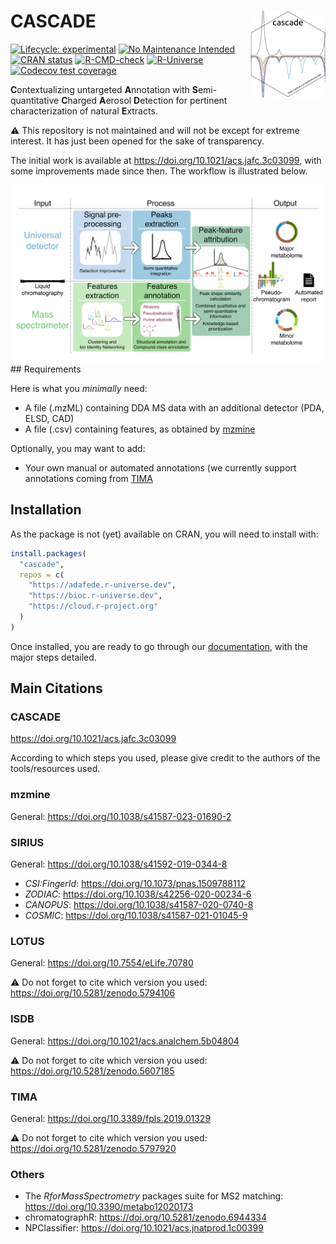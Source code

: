 
<!-- README.md is generated from README.Rmd. Please edit that file -->

# CASCADE <img src='https://raw.githubusercontent.com/adafede/cascade/dev/man/figures/logo.svg' align="right" height="139" />

<!-- badges: start -->

[![Lifecycle:
experimental](https://img.shields.io/badge/lifecycle-experimental-orange.svg)](https://lifecycle.r-lib.org/articles/stages.html#experimental)
[![No Maintenance
Intended](http://unmaintained.tech/badge.svg)](http://unmaintained.tech/)
[![CRAN
status](https://www.r-pkg.org/badges/version/tima)](https://CRAN.R-project.org/package=tima)
[![R-CMD-check](https://github.com/adafede/cascade/actions/workflows/R-CMD-check.yaml/badge.svg)](https://github.com/adafede/cascade/actions/workflows/R-CMD-check.yaml)
[![R-Universe](https://adafede.r-universe.dev/badges/cascade)](https://adafede.r-universe.dev/cascade)
[![Codecov test
coverage](https://codecov.io/gh/adafede/cascade/graph/badge.svg)](https://app.codecov.io/gh/adafede/cascade)
<!-- [![Docker](https://badgen.net/badge/icon/docker?icon=docker&label)](https://hub.docker.com/r/adafede/cascade/) -->
<!-- [![DOI](https://zenodo.org/badge/DOI/10.5281/zenodo.5797920.svg)](https://doi.org/10.5281/zenodo.5797920) -->
<!-- badges: end -->

**C**ontextualizing untargeted **A**nnotation with **S**emi-quantitative
**C**harged **A**erosol **D**etection for pertinent characterization of
natural **E**xtracts.

⚠️ This repository is not maintained and will not be except for extreme
interest. It has just been opened for the sake of transparency.

The initial work is available at
<https://doi.org/10.1021/acs.jafc.3c03099>, with some improvements made
since then. The workflow is illustrated below.

![Workflow](https://raw.githubusercontent.com/adafede/cascade/main/man/figures/cascade-workflow.svg)
\## Requirements

Here is what you *minimally* need:

- A file (.mzML) containing DDA MS data with an additional detector
  (PDA, ELSD, CAD)
- A file (.csv) containing features, as obtained by
  [mzmine](https://mzio.io/)

Optionally, you may want to add:

- Your own manual or automated annotations (we currently support
  annotations coming from
  [TIMA](https://taxonomicallyinformedannotation.github.io/tima)

## Installation

As the package is not (yet) available on CRAN, you will need to install
with:

``` r
install.packages(
  "cascade",
  repos = c(
    "https://adafede.r-universe.dev",
    "https://bioc.r-universe.dev",
    "https://cloud.r-project.org"
  )
)
```

Once installed, you are ready to go through our
[documentation](https://adafede.github.io/cascade/articles/), with the
major steps detailed.

## Main Citations

### CASCADE

<https://doi.org/10.1021/acs.jafc.3c03099>

According to which steps you used, please give credit to the authors of
the tools/resources used.

### mzmine

General: <https://doi.org/10.1038/s41587-023-01690-2>

### SIRIUS

General: <https://doi.org/10.1038/s41592-019-0344-8>

- *CSI:FingerId*: <https://doi.org/10.1073/pnas.1509788112>
- *ZODIAC*: <https://doi.org/10.1038/s42256-020-00234-6>
- *CANOPUS*: <https://doi.org/10.1038/s41587-020-0740-8>
- *COSMIC*: <https://doi.org/10.1038/s41587-021-01045-9>

### LOTUS

General: <https://doi.org/10.7554/eLife.70780>

⚠️ Do not forget to cite which version you used:
<https://doi.org/10.5281/zenodo.5794106>

### ISDB

General: <https://doi.org/10.1021/acs.analchem.5b04804>

⚠️ Do not forget to cite which version you used:
<https://doi.org/10.5281/zenodo.5607185>

### TIMA

General: <https://doi.org/10.3389/fpls.2019.01329>

⚠️ Do not forget to cite which version you used:
<https://doi.org/10.5281/zenodo.5797920>

### Others

- The *RforMassSpectrometry* packages suite for MS2 matching:
  <https://doi.org/10.3390/metabo12020173>
- chromatographR: <https://doi.org/10.5281/zenodo.6944334>
- NPClassifier: <https://doi.org/10.1021/acs.jnatprod.1c00399>
